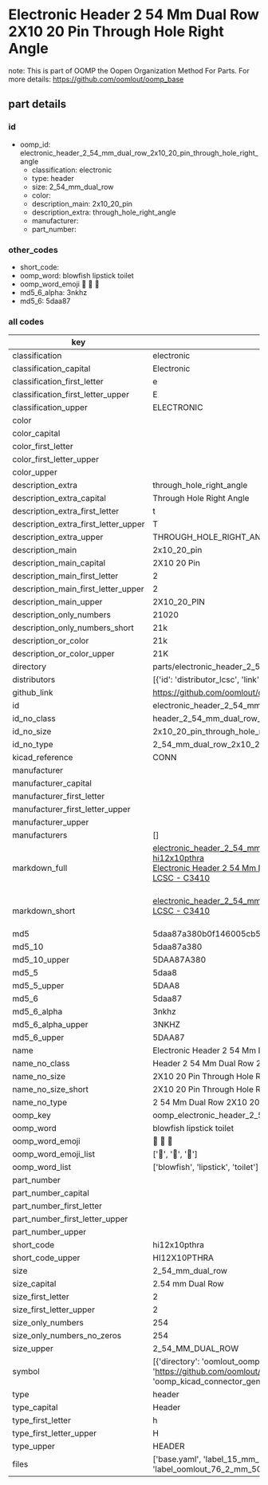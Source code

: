 # Electronic Header 2 54 Mm Dual Row 2X10 20 Pin Through Hole Right Angle  

note: This is part of OOMP the Oopen Organization Method For Parts. For more details: https://github.com/oomlout/oomp_base

##  part details





### id
* oomp_id: electronic_header_2_54_mm_dual_row_2x10_20_pin_through_hole_right_angle
  * classification: electronic
  * type: header
  * size: 2_54_mm_dual_row
  * color: 
  * description_main: 2x10_20_pin
  * description_extra: through_hole_right_angle
  * manufacturer: 
  * part_number: 

### other_codes
* short_code: 
* oomp_word: blowfish lipstick toilet
* oomp_word_emoji :blowfish: :lipstick: :toilet:
* md5_6_alpha: 3nkhz
* md5_6: 5daa87

### all codes 
| key | value |  
| --- | --- |  
| classification | electronic |  
| classification_capital | Electronic |  
| classification_first_letter | e |  
| classification_first_letter_upper | E |  
| classification_upper | ELECTRONIC |  
| color |  |  
| color_capital |  |  
| color_first_letter |  |  
| color_first_letter_upper |  |  
| color_upper |  |  
| description_extra | through_hole_right_angle |  
| description_extra_capital | Through Hole Right Angle |  
| description_extra_first_letter | t |  
| description_extra_first_letter_upper | T |  
| description_extra_upper | THROUGH_HOLE_RIGHT_ANGLE |  
| description_main | 2x10_20_pin |  
| description_main_capital | 2X10 20 Pin |  
| description_main_first_letter | 2 |  
| description_main_first_letter_upper | 2 |  
| description_main_upper | 2X10_20_PIN |  
| description_only_numbers | 21020 |  
| description_only_numbers_short | 21k |  
| description_or_color | 21k |  
| description_or_color_upper | 21K |  
| directory | parts/electronic_header_2_54_mm_dual_row_2x10_20_pin_through_hole_right_angle |  
| distributors | [{'id': 'distributor_lcsc', 'link': 'https://lcsc.com/product-detail/C3410.html', 'name': 'LCSC', 'part_number': 'C3410'}] |  
| github_link | https://github.com/oomlout/oomlout_oomp_part_src/tree/main/parts/electronic_header_2_54_mm_dual_row_2x10_20_pin_through_hole_right_angle/working |  
| id | electronic_header_2_54_mm_dual_row_2x10_20_pin_through_hole_right_angle |  
| id_no_class | header_2_54_mm_dual_row_2x10_20_pin_through_hole_right_angle |  
| id_no_size | 2x10_20_pin_through_hole_right_angle |  
| id_no_type | 2_54_mm_dual_row_2x10_20_pin_through_hole_right_angle |  
| kicad_reference | CONN |  
| manufacturer |  |  
| manufacturer_capital |  |  
| manufacturer_first_letter |  |  
| manufacturer_first_letter_upper |  |  
| manufacturer_upper |  |  
| manufacturers | [] |  
| markdown_full | [electronic_header_2_54_mm_dual_row_2x10_20_pin_through_hole_right_angle](https://github.com/oomlout/oomlout_oomp_part_src/tree/main/parts/electronic_header_2_54_mm_dual_row_2x10_20_pin_through_hole_right_angle/working)<br>[hi12x10pthra](https://github.com/oomlout/oomlout_oomp_part_src/tree/main/parts/electronic_header_2_54_mm_dual_row_2x10_20_pin_through_hole_right_angle/working)<br>[Electronic Header 2 54 Mm Dual Row 2X10 20 Pin Through Hole Right Angle](https://github.com/oomlout/oomlout_oomp_part_src/tree/main/parts/electronic_header_2_54_mm_dual_row_2x10_20_pin_through_hole_right_angle/working)<br>[LCSC - C3410<br>](https://lcsc.com/product-detail/C3410.html)<br> |  
| markdown_short | [electronic_header_2_54_mm_dual_row_2x10_20_pin_through_hole_right_angle](https://github.com/oomlout/oomlout_oomp_part_src/tree/main/parts/electronic_header_2_54_mm_dual_row_2x10_20_pin_through_hole_right_angle/working)<br>[LCSC - C3410<br>](https://lcsc.com/product-detail/C3410.html)<br> |  
| md5 | 5daa87a380b0f146005cb5cbbe326a8d |  
| md5_10 | 5daa87a380 |  
| md5_10_upper | 5DAA87A380 |  
| md5_5 | 5daa8 |  
| md5_5_upper | 5DAA8 |  
| md5_6 | 5daa87 |  
| md5_6_alpha | 3nkhz |  
| md5_6_alpha_upper | 3NKHZ |  
| md5_6_upper | 5DAA87 |  
| name | Electronic Header 2 54 Mm Dual Row 2X10 20 Pin Through Hole Right Angle |  
| name_no_class | Header 2 54 Mm Dual Row 2X10 20 Pin Through Hole Right Angle |  
| name_no_size | 2X10 20 Pin Through Hole Right Angle |  
| name_no_size_short | 2X10 20 Pin Through Hole Right Angle |  
| name_no_type | 2 54 Mm Dual Row 2X10 20 Pin Through Hole Right Angle |  
| oomp_key | oomp_electronic_header_2_54_mm_dual_row_2x10_20_pin_through_hole_right_angle |  
| oomp_word | blowfish lipstick toilet |  
| oomp_word_emoji | :blowfish: :lipstick: :toilet: |  
| oomp_word_emoji_list | [':blowfish:', ':lipstick:', ':toilet:'] |  
| oomp_word_list | ['blowfish', 'lipstick', 'toilet'] |  
| part_number |  |  
| part_number_capital |  |  
| part_number_first_letter |  |  
| part_number_first_letter_upper |  |  
| part_number_upper |  |  
| short_code | hi12x10pthra |  
| short_code_upper | HI12X10PTHRA |  
| size | 2_54_mm_dual_row |  
| size_capital | 2.54 mm Dual Row |  
| size_first_letter | 2 |  
| size_first_letter_upper | 2 |  
| size_only_numbers | 254 |  
| size_only_numbers_no_zeros | 254 |  
| size_upper | 2_54_MM_DUAL_ROW |  
| symbol | [{'directory': 'oomlout_oomp_symbol_bot/symbols/kicad_connector_generic_conn_02x10_odd_even//working/working.kicad_sym', 'index': 0, 'link': 'https://github.com/oomlout/oomlout_oomp_symbol_bot/tree/main/symbols/kicad_connector_generic_conn_02x10_odd_even', 'oomp_key': 'oomp_kicad_connector_generic_conn_02x10_odd_even'}] |  
| type | header |  
| type_capital | Header |  
| type_first_letter | h |  
| type_first_letter_upper | H |  
| type_upper | HEADER |  
| files | ['base.yaml', 'label_15_mm_30_mm.pdf', 'label_15_mm_30_mm.svg', 'label_76_2_mm_50_8_mm.pdf', 'label_76_2_mm_50_8_mm.svg', 'label_oomlout_76_2_mm_50_8_mm.pdf', 'label_oomlout_76_2_mm_50_8_mm.svg', 'readme.md', 'working.json', 'working.yaml'] |  
